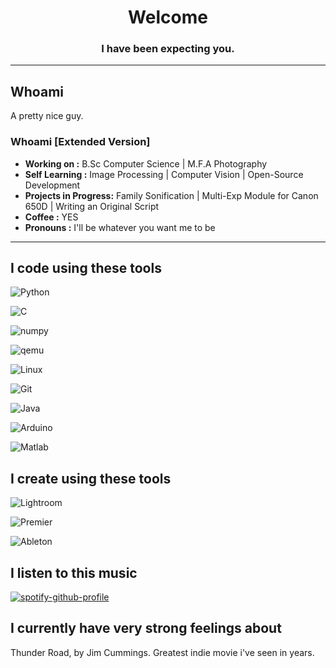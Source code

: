 <h1 align="center">Welcome</h1>
<h3 align="center">I have been expecting you.</h3>

---------------------------------------
## Whoami
A pretty nice guy.

### Whoami [Extended Version]
-  **Working on :** B.Sc Computer Science | M.F.A Photography
-  **Self Learning :** Image Processing | Computer Vision | Open-Source Development
-  **Projects in Progress:** Family Sonification | Multi-Exp Module for Canon 650D | Writing an Original Script
-  **Coffee :** YES
-  **Pronouns :** I'll be whatever you want me to be

--------------------------------------

## I code using these tools

![Python](https://img.shields.io/badge/-Python-3776AB?style=flat&logo=Python&labelColor=black) 

![C](https://img.shields.io/badge/-C,_C++-A8B9CC?style=flat&logo=c&labelColor=black&) 

![numpy](https://img.shields.io/badge/-NumPy-013243?style=flat&logo=NumPy&labelColor=black) 

![qemu](https://img.shields.io/badge/-QEMU-FF6600?style=flat&logo=QEMU&labelColor=black) 

![Linux](https://img.shields.io/badge/Linux-FCC624?style=flat&logo=linux&labelColor=black) 

![Git](https://img.shields.io/badge/-Git-F05032?style=flat&logo=git&labelColor=black) 

![Java](https://img.shields.io/badge/-java-007396?style=flat&logo=java&labelColor=black) 

![Arduino](https://img.shields.io/badge/Arduino-00979D?style=flat&logo=arduino&labelColor=black) 

![Matlab](https://img.shields.io/badge/Matlab-0076A8?style=flat&logo=Mathworks&labelColor=black) 


## I create using these tools
![Lightroom](https://img.shields.io/badge/-_Adobe_Lightroom-31A8FF?style=flat&logo=Adobe-Lightroom&labelColor=black) 

![Premier](https://img.shields.io/badge/-_Adobe_Premiere_Pro-9999FF?style=flat&logo=Adobe-Premiere-Pro&labelColor=black)

![Ableton](https://img.shields.io/badge/-_Ableton_Live-000000?style=flat&logo=Ableton-Live&labelColor=black)

## I listen to this music
[![spotify-github-profile](https://spotify-github-profile.vercel.app/api/view?uid=21ujpbe44jc2cl6ll2lyl2kpi&cover_image=true&theme=novatorem)](https://spotify-github-profile.vercel.app/api/view?uid=21ujpbe44jc2cl6ll2lyl2kpi&redirect=true)

## I currently have very strong feelings about
Thunder Road, by Jim Cummings. Greatest indie movie i've seen in years.
